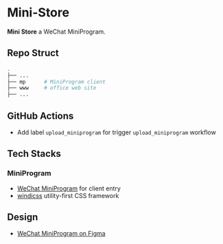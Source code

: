 # Mini-Store

**Mini Store** a WeChat MiniProgram.

## Repo Struct

```bash
.
├── ...
├── mp      # MiniProgram client
├── www     # office web site
├── ...
```

## GitHub Actions

- Add label `upload_miniprogram` for trigger `upload_miniprogram` workflow

## Tech Stacks

### MiniProgram

- [WeChat MiniProgram](https://developers.weixin.qq.com/miniprogram/dev/framework/) for client entry
- [windicss](https://github.com/windicss/windicss) utility-first CSS framework

## Design

- [WeChat MiniProgram on Figma](https://www.figma.com/file/d4hDNZV5GkNjLZdBlNbi2S/WeChat-MiniPorgram)
